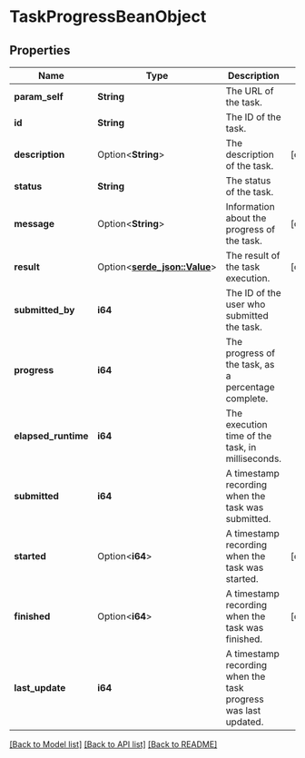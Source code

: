 # TaskProgressBeanObject

## Properties

Name | Type | Description | Notes
------------ | ------------- | ------------- | -------------
**param_self** | **String** | The URL of the task. | 
**id** | **String** | The ID of the task. | 
**description** | Option<**String**> | The description of the task. | [optional]
**status** | **String** | The status of the task. | 
**message** | Option<**String**> | Information about the progress of the task. | [optional]
**result** | Option<[**serde_json::Value**](.md)> | The result of the task execution. | [optional]
**submitted_by** | **i64** | The ID of the user who submitted the task. | 
**progress** | **i64** | The progress of the task, as a percentage complete. | 
**elapsed_runtime** | **i64** | The execution time of the task, in milliseconds. | 
**submitted** | **i64** | A timestamp recording when the task was submitted. | 
**started** | Option<**i64**> | A timestamp recording when the task was started. | [optional]
**finished** | Option<**i64**> | A timestamp recording when the task was finished. | [optional]
**last_update** | **i64** | A timestamp recording when the task progress was last updated. | 

[[Back to Model list]](../README.md#documentation-for-models) [[Back to API list]](../README.md#documentation-for-api-endpoints) [[Back to README]](../README.md)


